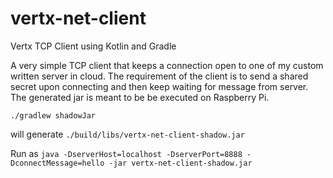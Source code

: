# vertx-net-client
Vertx TCP Client using Kotlin and Gradle

A very simple TCP client that keeps a connection open to one of my custom written server in cloud. The requirement of the client 
is to send a shared secret upon connecting and then keep waiting for message from server.  
The generated jar is meant to be be executed on Raspberry Pi. 

`./gradlew shadowJar`

will generate `./build/libs/vertx-net-client-shadow.jar`

Run as `java -DserverHost=localhost -DserverPort=8888 -DconnectMessage=hello -jar vertx-net-client-shadow.jar`
